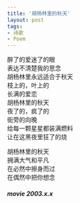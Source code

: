 ```yaml
---
title: '胡杨林里的秋天'
layout: post
tags:
- 诗歌
- Poem
---
```

醉了的爱迷了的眼  
表达不清楚我的思念  
胡杨林里永远适合于秋天  
枝上的，叶上的  
长满的爱恋  
胡杨林里的秋天  
夜了的，疯了的  
街旁的向晚  
给每一颗星星都装满燃料  
让在这黑夜里狂了的烧  
    
胡杨林里的秋天  
拥满大气和平凡  
在必然中擦身而过  
在偶然中把你想念  
    
##### movie 2003.x.x  
  
